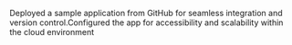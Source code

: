 Deployed a sample application from GitHub for seamless integration and version control.Configured the app for accessibility and scalability within the cloud environment
